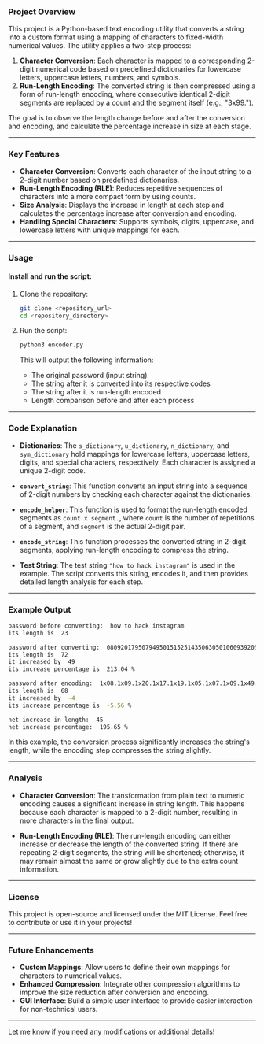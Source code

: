 ### Project Overview

This project is a Python-based text encoding utility that converts a string into a custom format using a mapping of characters to fixed-width numerical values. The utility applies a two-step process:
1. **Character Conversion**: Each character is mapped to a corresponding 2-digit numerical code based on predefined dictionaries for lowercase letters, uppercase letters, numbers, and symbols.
2. **Run-Length Encoding**: The converted string is then compressed using a form of run-length encoding, where consecutive identical 2-digit segments are replaced by a count and the segment itself (e.g., "3x99.").

The goal is to observe the length change before and after the conversion and encoding, and calculate the percentage increase in size at each stage.

---

### Key Features

- **Character Conversion**: Converts each character of the input string to a 2-digit number based on predefined dictionaries.
- **Run-Length Encoding (RLE)**: Reduces repetitive sequences of characters into a more compact form by using counts.
- **Size Analysis**: Displays the increase in length at each step and calculates the percentage increase after conversion and encoding.
- **Handling Special Characters**: Supports symbols, digits, uppercase, and lowercase letters with unique mappings for each.

---

### Usage

#### Install and run the script:

1. Clone the repository:
   ```bash
   git clone <repository_url>
   cd <repository_directory>
   ```

2. Run the script:
   ```bash
   python3 encoder.py
   ```

   This will output the following information:
   - The original password (input string)
   - The string after it is converted into its respective codes
   - The string after it is run-length encoded
   - Length comparison before and after each process

---

### Code Explanation

- **Dictionaries**: The `s_dictionary`, `u_dictionary`, `n_dictionary`, and `sym_dictionary` hold mappings for lowercase letters, uppercase letters, digits, and special characters, respectively. Each character is assigned a unique 2-digit code.
  
- **`convert_string`**: This function converts an input string into a sequence of 2-digit numbers by checking each character against the dictionaries.

- **`encode_helper`**: This function is used to format the run-length encoded segments as `count x segment.`, where `count` is the number of repetitions of a segment, and `segment` is the actual 2-digit pair.

- **`encode_string`**: This function processes the converted string in 2-digit segments, applying run-length encoding to compress the string.

- **Test String**: The test string `"how to hack instagram"` is used in the example. The script converts this string, encodes it, and then provides detailed length analysis for each step.

---

### Example Output

```bash
password before converting:  how to hack instagram
its length is  23 

password after converting:  080920179507949501515251435063050106093920539150420395129
its length is  72
it increased by  49
its increase percentage is  213.04 %

password after encoding:  1x08.1x09.1x20.1x17.1x19.1x05.1x07.1x09.1x49.1x50.1x15.1x15.1x25.1x15.1x42.1x05.1x29.1x50.
its length is  68
it increased by  -4
its increase percentage is  -5.56 %

net increase in length:  45
net increase percentage:  195.65 %
```

In this example, the conversion process significantly increases the string's length, while the encoding step compresses the string slightly.

---

### Analysis

- **Character Conversion**: The transformation from plain text to numeric encoding causes a significant increase in string length. This happens because each character is mapped to a 2-digit number, resulting in more characters in the final output.
  
- **Run-Length Encoding (RLE)**: The run-length encoding can either increase or decrease the length of the converted string. If there are repeating 2-digit segments, the string will be shortened; otherwise, it may remain almost the same or grow slightly due to the extra count information.

---

### License

This project is open-source and licensed under the MIT License. Feel free to contribute or use it in your projects!

---

### Future Enhancements

- **Custom Mappings**: Allow users to define their own mappings for characters to numerical values.
- **Enhanced Compression**: Integrate other compression algorithms to improve the size reduction after conversion and encoding.
- **GUI Interface**: Build a simple user interface to provide easier interaction for non-technical users.

---

Let me know if you need any modifications or additional details!